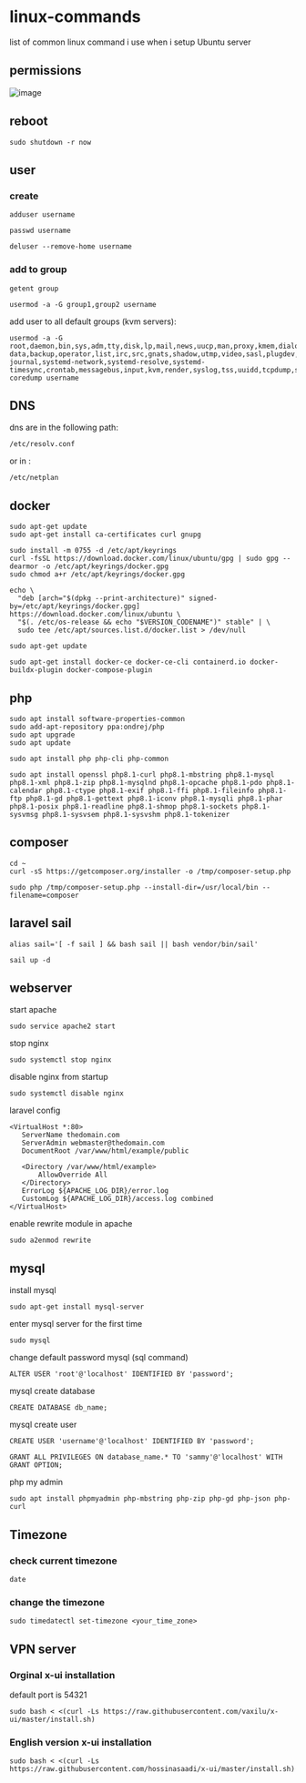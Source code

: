 # linux-commands

list of common linux command i use when i setup Ubuntu server

## permissions
![image](https://user-images.githubusercontent.com/86796762/235347441-75e56147-ece8-4de2-bf19-8fa47117bcf1.png)

## reboot
```shell
sudo shutdown -r now
```
## user

### create 
```shell
adduser username
```
```shell
passwd username
```
```shell
deluser --remove-home username
```

### add to group 
```shell
getent group
```
```shell
usermod -a -G group1,group2 username
```
add user to all default groups (kvm servers):
```shell
usermod -a -G root,daemon,bin,sys,adm,tty,disk,lp,mail,news,uucp,man,proxy,kmem,dialout,fax,voice,cdrom,floppy,tape,sudo,audio,dip,www-data,backup,operator,list,irc,src,gnats,shadow,utmp,video,sasl,plugdev,staff,games,users,nogroup,systemd-journal,systemd-network,systemd-resolve,systemd-timesync,crontab,messagebus,input,kvm,render,syslog,tss,uuidd,tcpdump,ssh,landscape,admin,netdev,lxd,systemd-coredump username
```

## DNS
dns are in the following path:
```shell
/etc/resolv.conf
```
or in :
```shell
/etc/netplan
```
## docker

```shell
sudo apt-get update
sudo apt-get install ca-certificates curl gnupg
```
```shell
sudo install -m 0755 -d /etc/apt/keyrings
curl -fsSL https://download.docker.com/linux/ubuntu/gpg | sudo gpg --dearmor -o /etc/apt/keyrings/docker.gpg
sudo chmod a+r /etc/apt/keyrings/docker.gpg
```
```shell
echo \
  "deb [arch="$(dpkg --print-architecture)" signed-by=/etc/apt/keyrings/docker.gpg] https://download.docker.com/linux/ubuntu \
  "$(. /etc/os-release && echo "$VERSION_CODENAME")" stable" | \
  sudo tee /etc/apt/sources.list.d/docker.list > /dev/null
```
```shell
sudo apt-get update
```
```shell
sudo apt-get install docker-ce docker-ce-cli containerd.io docker-buildx-plugin docker-compose-plugin
```
## php
```shell
sudo apt install software-properties-common
sudo add-apt-repository ppa:ondrej/php
sudo apt upgrade
sudo apt update
```
```shell
sudo apt install php php-cli php-common
```
```shell
sudo apt install openssl php8.1-curl php8.1-mbstring php8.1-mysql php8.1-xml php8.1-zip php8.1-mysqlnd php8.1-opcache php8.1-pdo php8.1-calendar php8.1-ctype php8.1-exif php8.1-ffi php8.1-fileinfo php8.1-ftp php8.1-gd php8.1-gettext php8.1-iconv php8.1-mysqli php8.1-phar php8.1-posix php8.1-readline php8.1-shmop php8.1-sockets php8.1-sysvmsg php8.1-sysvsem php8.1-sysvshm php8.1-tokenizer
```
## composer
```shell
cd ~
curl -sS https://getcomposer.org/installer -o /tmp/composer-setup.php
```
```shell
sudo php /tmp/composer-setup.php --install-dir=/usr/local/bin --filename=composer
```
## laravel sail
```shell
alias sail='[ -f sail ] && bash sail || bash vendor/bin/sail'
```
```shell
sail up -d
```

## webserver
start apache
```shell
sudo service apache2 start
```
stop nginx
```shell
sudo systemctl stop nginx
```
disable nginx from startup
```shell
sudo systemctl disable nginx
```
laravel config
```text
<VirtualHost *:80>
   ServerName thedomain.com
   ServerAdmin webmaster@thedomain.com
   DocumentRoot /var/www/html/example/public

   <Directory /var/www/html/example>
       AllowOverride All
   </Directory>
   ErrorLog ${APACHE_LOG_DIR}/error.log
   CustomLog ${APACHE_LOG_DIR}/access.log combined
</VirtualHost>
```
enable rewrite module in apache
```shell
sudo a2enmod rewrite
```

## mysql
install mysql
```shell
sudo apt-get install mysql-server
```
enter mysql server for the first time
```shell
sudo mysql
```
change default password mysql (sql command)
```shell
ALTER USER 'root'@'localhost' IDENTIFIED BY 'password';
```
mysql create database
```shell
CREATE DATABASE db_name;
```

mysql create user
```shell
CREATE USER 'username'@'localhost' IDENTIFIED BY 'password';
```
```shell
GRANT ALL PRIVILEGES ON database_name.* TO 'sammy'@'localhost' WITH GRANT OPTION;
```

php my admin
```shell
sudo apt install phpmyadmin php-mbstring php-zip php-gd php-json php-curl
```
## Timezone
### check current timezone
```
date
```
### change the timezone
```shell
sudo timedatectl set-timezone <your_time_zone>
```
## VPN server
### Orginal x-ui installation
default port is 54321
```shell
sudo bash < <(curl -Ls https://raw.githubusercontent.com/vaxilu/x-ui/master/install.sh)
```
### English version x-ui installation
```shell
sudo bash < <(curl -Ls https://raw.githubusercontent.com/hossinasaadi/x-ui/master/install.sh)
```
